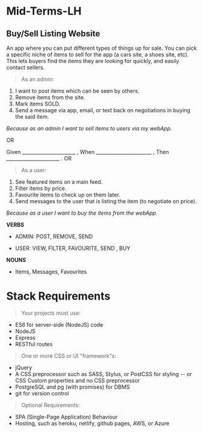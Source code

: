# Mid-Terms-LH

## Buy/Sell Listing Website
An app where you can put different types of things up for sale. You can pick a specific niche of items to sell for the app (a cars site, a shoes site, etc). This lets buyers find the items they are looking for quickly, and easily contact sellers.

> As an admin:
1. I want to post items which can be seen by others.
2. Remove items from the site.
3. Mark items SOLD.
4. Send a message via app, email, or text back on negotiations in buying the said item.

*Because as an admin I want to sell items to users via my webApp.*


OR

Given ______________________ ,
When _______________________ ,
Then  ______________________ .
OR

> As a user:
1. See featured items on a main feed.
2. Filter items by price.
3. Favourite items to check up on them later.
4. Send messages to the user that is listing the item (to negotiate on price).

*Because as a user I want to buy the items from the webApp.*

**VERBS**

* ADMIN: POST, REMOVE, SEND 

* USER: VIEW, FILTER, FAVOURITE, SEND , BUY

**NOUNS**

* Items, Messages, Favourites 

# Stack Requirements
> Your projects must use:
* ES6 for server-side (NodeJS) code
* NodeJS
* Express
* RESTful routes

> One or more CSS or UI "framework"s:
* jQuery
* A CSS preprocessor such as SASS, Stylus, or PostCSS for styling -- or CSS Custom properties and no CSS preprocessor
* PostgreSQL and pg (with promises) for DBMS
* git for version control

> Optional Requirements:
* SPA (Single-Page Application) Behaviour
* Hosting, such as heroku, netlify, github pages, AWS, or Azure


